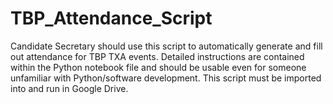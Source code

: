 # TBP_Attendance_Script
Candidate Secretary should use this script to automatically generate and fill out attendance for TBP TXA events. Detailed instructions are contained within the Python notebook file and should be usable even for someone unfamiliar with Python/software development. This script must be imported into and run in Google Drive.
